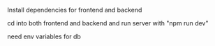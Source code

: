 Install dependencies for frontend and backend

cd into both frontend and backend and run server with "npm run dev"

need env variables for db
